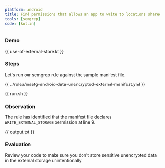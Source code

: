 ```yaml
---
platform: android
title: Find permissions that allows an app to write to locations shared with other apps
tools: [semgrep]
code: [kotlin]
---
```


### Demo

{{ use-of-external-store.kt }}

### Steps

Let's run our semgrep rule against the sample manifest file.

{{ ../rules/mastg-android-data-unencrypted-external-manifest.yml }}

{{ run.sh }}

### Observation

The rule has identified that the manifest file declares `WRITE_EXTERNAL_STORAGE` permission at line 9.

{{ output.txt }}

### Evaluation

Review your code to make sure you don't store sensitive unencrypted data in the external storage unintentionally.

